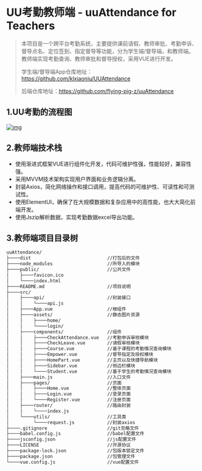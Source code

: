 # UU考勤教师端 - uuAttendance for Teachers

> 本项目是一个跨平台考勤系统，主要提供课前请假、教师审批、考勤申诉、督导点名、定位签到、指定督导等功能，分为学生端/督导端，和教师端。教师端实现考勤查询、教师审批和督导授权，采用VUE进行开发。
>
> 学生端/督导端App仓库地址：https://github.com/klxiaoniu/UUAttendance
>
> 后端仓库地址：https://github.com/flying-pig-z/uuAttendance

## 1.UU考勤的流程图

[![img](https://user-images.githubusercontent.com/117554874/266471478-7116ec22-125f-4689-8ab5-fb33f2a9fb28.png)](https://user-images.githubusercontent.com/117554874/266471478-7116ec22-125f-4689-8ab5-fb33f2a9fb28.png)

## 2.教师端技术栈

- 使用渐进式框架VUE进行组件化开发，代码可维护性强，性能较好，兼容性强。
- 采用MVVM技术架构实现用户界面和业务逻辑分离。
- 封装Axios，简化网络操作和接口调用，提高代码的可维护性、可读性和可测试性。
- 使用ElementUI，确保了在大规模数据和复杂应用中的高性能，也大大简化前端开发。
- 使用Jszip解析数据，实现考勤数据excel导出功能。

## 3.教师端项目目录树

```bash
uuAttendance/
├────dist                            //打包后的文件
├────node_modules                    //所导入的模块
├────public/                         //公共文件
│    ├────favicon.ico
│    └────index.html 
├────README.md                       //项目说明
├────src/
│    ├────api/                       //封装接口
│    │    └────api.js
│    ├────App.vue                    //根组件
│    ├────assets/                    //静态图片资源
│    │    ├────home/         
│    │    └────login/
│    ├────components/                //组件
│    │    ├────CheckAttendance.vue   //考勤申诉审核模块
│    │    ├────CheckLeave.vue        //请假审核模块
│    │    ├────Course.vue            //基于课程的考勤情况查询模块
│    │    ├────Empower.vue           //督导指定及授权模块
│    │    ├────HomePart.vue          //主页以及快捷导航模块
│    │    ├────Sidebar.vue           //侧边栏模块
│    │    └────Student.vue           //基于学生的考勤情况查询模块
│    ├────main.js                    //入口文件
│    ├────pages/                     //页面
│    │    ├────Home.vue              //整体页面
│    │    ├────Login.vue             //登录页面
│    │    └────Register.vue          //注册页面
│    ├────router/                    //路由封装
│    │    └────index.js
│    └────utils/                     //工具类
│         └────request.js            //封装axios
├────.gitignore                      //git忽略文件
├────babel.config.js                 //babel配置文件
├────jsconfig.json                   //js配置文件
├────LICENSE                         //开源协议
├────package-lock.json               //包版本锁定文件
├────package.json                    //包管理文件
└────vue.config.js                   //vue配置文件
```